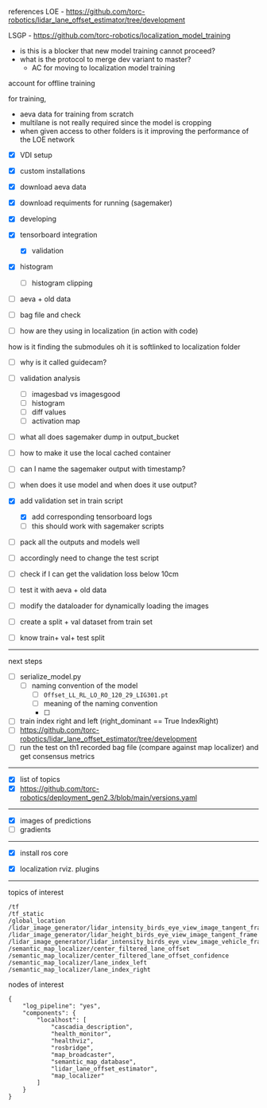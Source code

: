 references 
LOE - https://github.com/torc-robotics/lidar_lane_offset_estimator/tree/development

LSGP - https://github.com/torc-robotics/localization_model_training


- is this is a blocker that new model training cannot proceed? 
- what is the protocol to merge dev variant to master? 
	- AC for moving to localization model training

account for offline training 


for training, 
- aeva data for training from scratch 
- multilane is not really required since the model is cropping
- when given access to other folders is it improving the performance of the LOE network 



- [x]  VDI setup 
- [x]  custom installations 
- [x] download aeva data 
- [x] download requiments for running (sagemaker) 
- [x] developing
- [x] tensorboard integration
	- [x] validation 
- [x] histogram 
	- [ ] histogram clipping
- [ ] aeva + old data
- [ ] bag file and check 
- [ ] how are they using in localization (in action with code)


how is it finding the submodules 
	oh it is softlinked to localization folder 

- [ ] why is it called guidecam? 
- [ ] validation analysis 
	- [ ] imagesbad vs imagesgood
	- [ ] histogram
	- [ ] diff values
	- [ ] activation map

- [ ] what all does sagemaker dump in output_bucket
- [ ] how to make it use the local cached container
- [ ] can I name the sagemaker output with timestamp?
- [ ] when does it use model and when does it use output? 

- [x] add validation set in train script
	- [x] add corresponding tensorboard logs
	- [ ] this should work with sagemaker scripts 
- [ ] pack all the outputs and models well 
- [ ] accordingly need to change the test script
- [ ] check if I can get the validation loss below 10cm
- [ ] test it with aeva + old data
- [ ] modify the dataloader for dynamically loading the images 
- [ ] create a split + val dataset from train set
- [ ] know train+ val+ test split


---
next steps
- [ ] serialize_model.py
	- [ ] naming convention of the model 
		- [ ] `Offset_LL_RL_LO_RO_120_29_LIG301.pt`
		- [ ] meaning of the naming convention
		- [ ] 
- [ ] train index right and left (right_dominant == True IndexRight)
- [ ] https://github.com/torc-robotics/lidar_lane_offset_estimator/tree/development
- [ ] run the test on th1 recorded bag file (compare against map localizer) and get consensus metrics

----
- [x] list of topics
- [x] https://github.com/torc-robotics/deployment_gen2.3/blob/main/versions.yaml

---
- [x] images of predictions
- [ ] gradients
---
- [x] install ros core
- [x] localization rviz. plugins


---
topics of interest
```
/tf
/tf_static
/global_location
/lidar_image_generator/lidar_intensity_birds_eye_view_image_tangent_frame
/lidar_image_generator/lidar_height_birds_eye_view_image_tangent_frame
/lidar_image_generator/lidar_intensity_birds_eye_view_image_vehicle_frame
/semantic_map_localizer/center_filtered_lane_offset
/semantic_map_localizer/center_filtered_lane_offset_confidence
/semantic_map_localizer/lane_index_left
/semantic_map_localizer/lane_index_right
```

nodes of interest 
```
{
    "log_pipeline": "yes",
    "components": {
        "localhost": [
            "cascadia_description",
            "health_monitor",
            "healthviz",
            "rosbridge",
            "map_broadcaster",
            "semantic_map_database",
            "lidar_lane_offset_estimator",
            "map_localizer"
        ]
    }
}
```